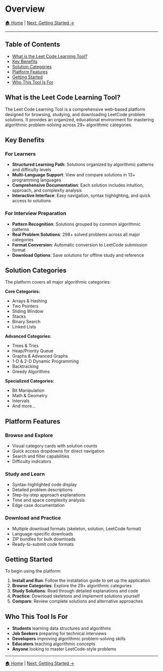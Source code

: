# Overview

[🏠 Home](README.md) | [Next: Getting Started →](02-getting-started.md)

---

## Table of Contents

- [What is the Leet Code Learning Tool?](#what-is-the-leet-code-learning-tool)
- [Key Benefits](#key-benefits)
- [Solution Categories](#solution-categories)
- [Platform Features](#platform-features)
- [Getting Started](#getting-started)
- [Who This Tool Is For](#who-this-tool-is-for)

## What is the Leet Code Learning Tool?

The Leet Code Learning Tool is a comprehensive web-based platform designed for browsing, studying, and downloading LeetCode problem solutions. It provides an organized, educational environment for mastering algorithmic problem-solving across 29+ algorithmic categories.

## Key Benefits

### For Learners
- **Structured Learning Path**: Solutions organized by algorithmic patterns and difficulty levels
- **Multi-Language Support**: View and compare solutions in 13+ programming languages
- **Comprehensive Documentation**: Each solution includes intuition, approach, and complexity analysis
- **Interactive Interface**: Easy navigation, syntax highlighting, and quick access to solutions

### For Interview Preparation
- **Pattern Recognition**: Solutions grouped by common algorithmic patterns
- **Real Problem Solutions**: 298+ solved problems across all major categories
- **Format Conversion**: Automatic conversion to LeetCode submission format
- **Download Options**: Save solutions for offline study and reference

## Solution Categories

The platform covers all major algorithmic categories:

**Core Categories:**
- Arrays & Hashing
- Two Pointers
- Sliding Window
- Stacks
- Binary Search
- Linked Lists

**Advanced Categories:**
- Trees & Tries
- Heap/Priority Queue
- Graphs & Advanced Graphs
- 1-D & 2-D Dynamic Programming
- Backtracking
- Greedy Algorithms

**Specialized Categories:**
- Bit Manipulation
- Math & Geometry
- Intervals
- And more...

## Platform Features

### Browse and Explore
- Visual category cards with solution counts
- Quick access dropdowns for direct navigation
- Search and filter capabilities
- Difficulty indicators

### Study and Learn
- Syntax-highlighted code display
- Detailed problem descriptions
- Step-by-step approach explanations
- Time and space complexity analysis
- Edge case documentation

### Download and Practice
- Multiple download formats (skeleton, solution, LeetCode format)
- Language-specific downloads
- ZIP bundles for bulk downloads
- Ready-to-submit code formats

## Getting Started

To begin using the platform:

1. **Install and Run**: Follow the installation guide to set up the application
2. **Browse Categories**: Explore the 29+ algorithmic categories
3. **Study Solutions**: Read through detailed explanations and code
4. **Practice**: Download skeletons and implement solutions yourself
5. **Compare**: Review complete solutions and alternative approaches

## Who This Tool Is For

- **Students** learning data structures and algorithms
- **Job Seekers** preparing for technical interviews
- **Developers** improving algorithmic problem-solving skills
- **Educators** teaching algorithmic concepts
- **Anyone** looking to master LeetCode-style problems

---

[🏠 Home](README.md) | [Next: Getting Started →](02-getting-started.md)
